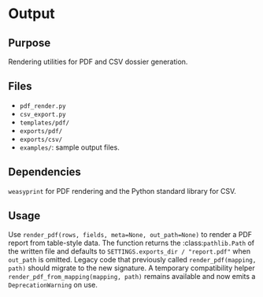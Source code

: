 # Output

## Purpose
Rendering utilities for PDF and CSV dossier generation.

## Files
- `pdf_render.py`
- `csv_export.py`
- `templates/pdf/`
- `exports/pdf/`
- `exports/csv/`
- `examples/`: sample output files.

## Dependencies
`weasyprint` for PDF rendering and the Python standard library for CSV.

## Usage

Use `render_pdf(rows, fields, meta=None, out_path=None)` to render a PDF report
from table-style data. The function returns the :class:`pathlib.Path` of the
written file and defaults to `SETTINGS.exports_dir / "report.pdf"` when
`out_path` is omitted. Legacy code that previously called
`render_pdf(mapping, path)` should migrate to the new signature. A temporary
compatibility helper `render_pdf_from_mapping(mapping, path)` remains available
and now emits a `DeprecationWarning` on use.
